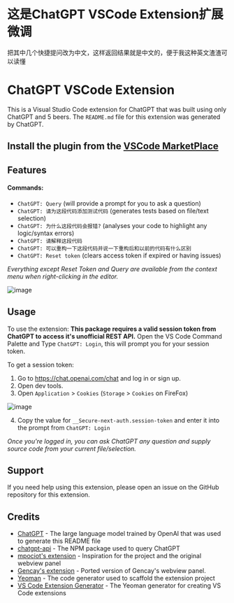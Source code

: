 # 这是ChatGPT VSCode Extension扩展微调

把其中几个快捷提问改为中文，这样返回结果就是中文的，便于我这种英文渣渣可以读懂

# ChatGPT VSCode Extension

This is a Visual Studio Code extension for ChatGPT that was built using only ChatGPT and 5 beers.
The `README.md` file for this extension was generated by ChatGPT.

## Install the plugin from the [VSCode MarketPlace](https://marketplace.visualstudio.com/items?itemName=xiaoshenxian.chatgpt-vscode-plugin-zh)

## Features
#### Commands:
- `ChatGPT: Query` (will provide a prompt for you to ask a question)
- `ChatGPT: 请为这段代码添加测试代码` (generates tests based on file/text selection)
- `ChatGPT: 为什么这段代码会报错?` (analyses your code to highlight any logic/syntax errors)
- `ChatGPT: 请解释这段代码`
- `ChatGPT: 可以重构一下这段代码并说一下重构后和以前的代码有什么区别`
- `ChatGPT: Reset token` (clears access token if expired or having issues)

*Everything except Reset Token and Query are available from the context menu when right-clicking in the editor.*


![image](https://user-images.githubusercontent.com/38425102/206071229-f017247e-831b-4e42-8c1a-914851da392f.png)

## Usage

To use the extension:
**This package requires a valid session token from ChatGPT to access it's unofficial REST API.**
Open the VS Code Command Palette and Type `ChatGPT: Login`, this will prompt you for your session token.

To get a session token:

1. Go to https://chat.openai.com/chat and log in or sign up.
2. Open dev tools.
3. Open `Application` > `Cookies` (`Storage` > `Cookies` on FireFox)
   
 ![image](https://user-images.githubusercontent.com/38425102/205900045-185c2c41-b4ff-408c-9da6-bbb606ac39c6.png)
   
4. Copy the value for `__Secure-next-auth.session-token` and enter it into the prompt from `ChatGPT: Login`

*Once you're logged in, you can ask ChatGPT any question and supply source code from your current file/selection.*

## Support
If you need help using this extension, please open an issue on the GitHub repository for this extension.

## Credits
- [ChatGPT](https://chat.openai.com/chat) - The large language model trained by OpenAI that was used to generate this README file
- [chatgpt-api](https://github.com/transitive-bullshit/chatgpt-api/) - The NPM package used to query ChatGPT
- [mpociot's extension](https://github.com/mpociot/chatgpt-vscode) - Inspiration for the project and the original webview panel
- [Gencay's extension](https://github.com/gencay/vscode-chatgpt) - Ported version of Gencay's webview panel.
- [Yeoman](https://yeoman.io/) - The code generator used to scaffold the extension project
- [VS Code Extension Generator](https://github.com/Microsoft/vscode-generator-code) - The Yeoman generator for creating VS Code extensions
